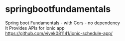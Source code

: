 # springbootfundamentals
Spring boot Fundamentals - with Cors - no dependency <br>
It Provides APIs for ionic app <br>
https://github.com/vivek081141/ionic-schedule-app/
